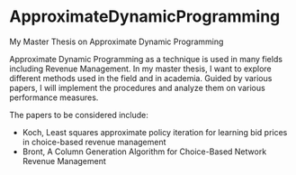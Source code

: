 # ApproximateDynamicProgramming
My Master Thesis on Approximate Dynamic Programming

Approximate Dynamic Programming as a technique is used in many fields including Revenue Management. In my master thesis, I want to explore different methods used in the field and in academia. Guided by various papers, I will implement the procedures and analyze them on various performance measures.

The papers to be considered include:
* Koch, Least squares approximate policy iteration for learning bid prices in choice-based revenue management
* Bront, A Column Generation Algorithm for Choice-Based Network Revenue Management
